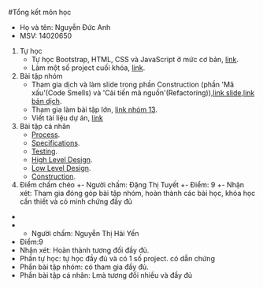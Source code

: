 ﻿#Tổng kết môn học
- Họ và tên: Nguyễn Đức Anh
- MSV: 14020650

1. Tự học
   - Tự học Bootstrap, HTML, CSS và JavaScript ở mức cơ bản, [link](https://github.com/NguyenDucAnh96/INT2208-4-2018/tree/master/NguyenDucAnh/Tu%20hoc).
   - Làm một số project cuối khóa, [link](https://github.com/NguyenDucAnh96/INT2208-4-2018/blob/master/NguyenDucAnh/B%C3%A0i%20t%E1%BA%ADp%20c%C3%A1%20nh%C3%A2n/HTML5_final.html).
2. Bài tập nhóm
   - Tham gia dịch và làm slide trong phần Construction (phần 'Mã xấu'(Code Smells) và 'Cải tiến mã nguồn'(Refactoring)),[link slide](https://github.com/truonganhhoang/SoftEng/blob/master/construction/PITCHME.md),[link bản dịch](https://drive.google.com/open?id=1JSg8lHkSkByLCis9EdaltOh0Rwl29DGj).
   - Tham gia làm bài tập lớn, [link nhóm 13](https://github.com/truonganhhoang/INT2208-4-2018/tree/master/nhom-13).
   - Viết tài liệu dự án, [link](https://drive.google.com/open?id=1MUAzPxL_Ul0zKLNY5zd_qtqrKjTdNLwT)
3. Bài tập cá nhân 
	- [Process](https://github.com/NguyenDucAnh96/INT2208-4-2018/blob/master/NguyenDucAnh/B%C3%A0i%20t%E1%BA%ADp%20c%C3%A1%20nh%C3%A2n/Process_Quiz.png).
	- [Specifications](https://github.com/NguyenDucAnh96/INT2208-4-2018/blob/master/NguyenDucAnh/B%C3%A0i%20t%E1%BA%ADp%20c%C3%A1%20nh%C3%A2n/Specification_Quiz.png).
	- [Testing](https://github.com/NguyenDucAnh96/INT2208-4-2018/blob/master/NguyenDucAnh/B%C3%A0i%20t%E1%BA%ADp%20c%C3%A1%20nh%C3%A2n/Testing_Quiz.png).
	- [High Level Design](https://github.com/NguyenDucAnh96/INT2208-4-2018/blob/master/NguyenDucAnh/B%C3%A0i%20t%E1%BA%ADp%20c%C3%A1%20nh%C3%A2n/High%20Level%20Design_Quiz.png).
	- [Low Level Design](https://github.com/NguyenDucAnh96/INT2208-4-2018/blob/master/NguyenDucAnh/B%C3%A0i%20t%E1%BA%ADp%20c%C3%A1%20nh%C3%A2n/Low%20Level%20Design_Quiz.png).
	- [Construction](https://github.com/NguyenDucAnh96/INT2208-4-2018/blob/master/NguyenDucAnh/B%C3%A0i%20t%E1%BA%ADp%20c%C3%A1%20nh%C3%A2n/Construction_Quiz.png).
4. Điểm chấm chéo
+- Người chấm: Đặng Thị Tuyết
+- Điểm: 9
+- Nhận xét:  Tham gia đóng góp bài tập nhóm, hoàn thành các bài học, khóa học cần thiết và có minh chứng đầy đủ
+
+	+ Người chấm: Nguyễn Thị Hải Yến
+	Điểm:9
+	Nhận xét: Hoàn thành tương đối đầy đủ.
+	Phần tự học: tự học đầy đủ và có 1 số project. có dẫn chứng
+	Phần bài tập nhóm: có tham gia đầy đủ.
+	Phần bài tập cá nhân:  Lmà tương đối nhiều và đầy đủ
